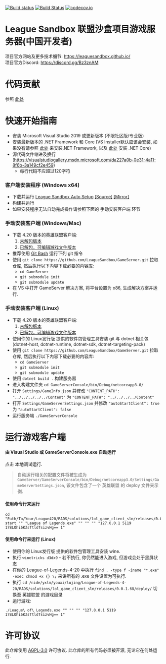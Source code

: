 [![Build status](https://ci.appveyor.com/api/projects/status/7olahkndcs3r295p/branch/indev?svg=true)](https://ci.appveyor.com/project/MythicManiac/gameserver/branch/indev)
[![Build Status](https://travis-ci.org/LeagueSandbox/GameServer.svg?branch=indev)](https://travis-ci.org/LeagueSandbox/GameServer)
[![codecov.io](https://codecov.io/github/LeagueSandbox/GameServer/coverage.svg?branch=indev)](https://codecov.io/github/LeagueSandbox/GameServer?branch=indev)
# League Sandbox 联盟沙盒项目游戏服务器(中国开发者)
项目官方网站及更多技术细节: https://leaguesandbox.github.io/  
项目官方Discord: https://discord.gg/Bz3znAM

# 代码贡献

参照 [此处](https://github.com/LeagueSandbox/GameServer/blob/indev/CONTRIBUTING.md)

# 快速开始指南
* 安装 Microsoft Visual Studio 2019 或更新版本 (不限社区版/专业版)
* 安装最新版本的 .NET Framework 和 Core (VS Installer默认应该会安装, 如果没有请参照 [此处](https://dotnet.microsoft.com/download/dotnet-framework) 来安装.NET Framework, 以及 [此处](https://dotnet.microsoft.com/download/dotnet-core) 安装 .NET Core)
* 源代码文件缩进及换行 (https://visualstudiogallery.msdn.microsoft.com/da227a0b-0e31-4a11-8f6b-3a149cf2e459)
	* 每行代码不应超过120字符
	
### 客户端安装程序 (Windows x64)
* 下载并运行 [League Sandbox Auto Setup](https://github.com/LeagueSandbox/LeagueSandboxAutoSetup/releases/download/v1.1/League.Sandbox.Auto.Setup.exe) 
[[Source]](https://github.com/LeagueSandbox/LeagueSandboxAutoSetup/archive/v1.1.zip)
[[Mirror]](https://github.com/LeagueSandbox/LeagueSandboxAutoSetup/archive/v1.1.tar.gz)
* 构建并运行
* 如果安装程序无法自动完成操作请参照下面的 手动安装客户端 环节
		
### 手动安装客户端 (Windows/Mac)
* 下载 4.20 版本的英雄联盟客户端:
	1. [未解包版本](https://mega.nz/#!hpkiQK5A!pFkZJtxCMQktJf4umplAdPC_Fukt0xgMfO7g3bGp1Io)
	2. [已解包，可编辑游戏文件版本](https://drive.google.com/file/d/1JVUGe75nMluczrY14xb0KDXiihFRlGnV)
* 推荐使用 [Git Bash](https://gitforwindows.org/) 运行下列 git 指令
* 使用 ```git clone https://github.com/LeagueSandbox/GameServer.git``` 拉取仓库, 然后执行以下内容下载必要的内容库:
	* ```cd GameServer```
	* ```git submodule init```
	* ```git submodule update```
* 在 VS 中打开 GameServer 解决方案, 将平台设置为 x86, 生成解决方案并运行.


### 手动安装客户端 (Linux)
* 下载 4.20 版本的英雄联盟客户端:
	1. [未解包版本](https://mega.nz/#!hpkiQK5A!pFkZJtxCMQktJf4umplAdPC_Fukt0xgMfO7g3bGp1Io)
	2. [已解包，可编辑游戏文件版本](https://drive.google.com/file/d/1JVUGe75nMluczrY14xb0KDXiihFRlGnV)
* 使用你的 Linux发行版 提供的软件包管理工具安装 git 与 dotnet 相关包 (dotnet-host, dotnet-runtime, dotnet-sdk, dotnet-targeting-pack)
* 使用 ```git clone https://github.com/LeagueSandbox/GameServer.git``` 拉取仓库, 然后执行以下内容下载必要的内容库:
	* ```cd GameServer```
	* ```git submodule init```
	* ```git submodule update```
* 使用 ```dotnet build .``` 构建服务器
* 进入构建文件夹 ```cd GameServerConsole/bin/Debug/netcoreapp3.0/```
* 打开 ```Settings/GameInfo.json``` 并修改 ```"CONTENT_PATH": "../../../../../Content"``` 为 ```"CONTENT_PATH": "../../../../Content"```
* 打开 ```Settings/GameServerSettings.json``` 并修改 ```"autoStartClient": true``` 为 ```"autoStartClient": false```
* 运行服务端 ```./GameServerConsole```

# 运行游戏客户端

#### 由 Visual Studio 或 GameServerConsole.exe 自动运行
点击 本地调试运行.
> 自动运行相关的配置文件将被生成为 `GameServer/GameServerConsole/bin/Debug/netcoreapp3.0/Settings/GameServerSettings.json`, 该文件包含了一个 英雄联盟 的 deploy 文件夹示例.

#### 使用命令行来运行
```
cd "Path/To/Your/League420/RADS/solutions/lol_game_client_sln/releases/0.0.1.68/deploy/"
start "" "League of Legends.exe" "" "" "" "127.0.0.1 5119 17BLOhi6KZsTtldTsizvHg== 1"
```

#### 使用命令行来运行 (Linux)
* 使用你的 Linux发行版 提供的软件包管理工具安装 wine.
* 执行 ```winetricks d3dx9``` - 若不执行, 你仍然能进入游戏, 但游戏会处于黑屏状态
* 在你的 League-of-Legends-4-20 中执行 ```find . -type f -iname "*.exe" -exec chmod +x {} \;``` 来讲所有的 .exe 文件设置为可执行.
* 执行 ```cd /nide/yxlm/youxi/lujing/League-of-Legends-4-20/RADS/solutions/lol_game_client_sln/releases/0.0.1.68/deploy/``` 切换至 英雄联盟 的游戏目录
* 运行游戏:

```
./League\ of\ Legends.exe "" "" "" "127.0.0.1 5119 17BLOhi6KZsTtldTsizvHg== 1"
```

# 许可协议

此仓库使用 [AGPL-3.0](LICENSE) 许可协议.
此仓库的所有代码必须被开源, 无论它在何处运行.
